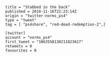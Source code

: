 ```
title = "Stabbed in the back"
published = 2018-11-16T22:23:14Z
origin = "twitter-norms_ps4"
type = "tweet"
tag = [ "ps4share", "red-dead-redemption-2",]

[twitter]
account = "norms_ps4"
first_tweet = "1063558138211823617"
retweets = 0
favourites = 0
```

<p class='image'><img src='https://mnf.m17s.net/2018/11/16/DsKEfQzWsAASDPQ.jpg' alt=''></p>

